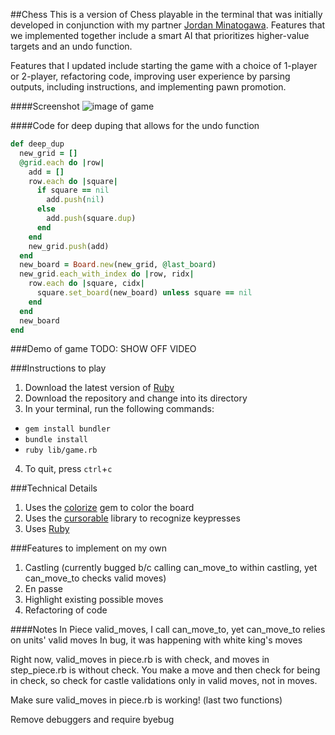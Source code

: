 ##Chess
This is a version of Chess playable in the terminal that was initially developed in conjunction with my partner [Jordan Minatogawa][partner]. Features that we implemented together include a smart AI that prioritizes higher-value targets and an undo function.

Features that I updated include starting the game with a choice of 1-player or 2-player, refactoring code, improving user experience by parsing outputs, including instructions, and implementing pawn promotion.

[partner]: https://github.com/jordvnkm

####Screenshot
![image of game](http://res.cloudinary.com/tahngarth825/image/upload/v1468877930/checkmate_rheehe.png)

####Code for deep duping that allows for the undo function
```ruby
def deep_dup
  new_grid = []
  @grid.each do |row|
    add = []
    row.each do |square|
      if square == nil
        add.push(nil)
      else
        add.push(square.dup)
      end
    end
    new_grid.push(add)
  end
  new_board = Board.new(new_grid, @last_board)
  new_grid.each_with_index do |row, ridx|
    row.each do |square, cidx|
      square.set_board(new_board) unless square == nil
    end
  end
  new_board
end
```

###Demo of game
TODO: SHOW OFF VIDEO

###Instructions to play
1. Download the latest version of [Ruby][ruby]
2. Download the repository and change into its directory
3. In your terminal, run the following commands:
  * `gem install bundler`
  * `bundle install`
  * `ruby lib/game.rb`
4. To quit, press `ctrl`+`c`

###Technical Details
1. Uses the [colorize][colorize] gem to color the board
2. Uses the [cursorable][cursorable] library to recognize keypresses
3. Uses [Ruby][ruby]

[colorize]:
https://rubygems.org/gems/colorize/versions/0.8.1
[ruby]:
https://www.ruby-lang.org/en/downloads/
[cursorable]: https://github.com/rglassett/ruby-cursor-game/blob/master/lib/cursorable.rb

###Features to implement on my own
1. Castling (currently bugged b/c calling can_move_to within castling, yet
  can_move_to checks valid moves)
2. En passe
4. Highlight existing possible moves
100. Refactoring of code


####Notes
In Piece valid_moves, I call can_move_to, yet can_move_to relies on units' valid moves
In bug, it was happening with white king's moves

Right now, valid_moves in piece.rb is with check, and moves in step_piece.rb is
without check. You make a move and then check for being in check, so check for
castle validations only in valid moves, not in moves.   

Make sure valid_moves in piece.rb is working! (last two functions)


Remove debuggers and require byebug
